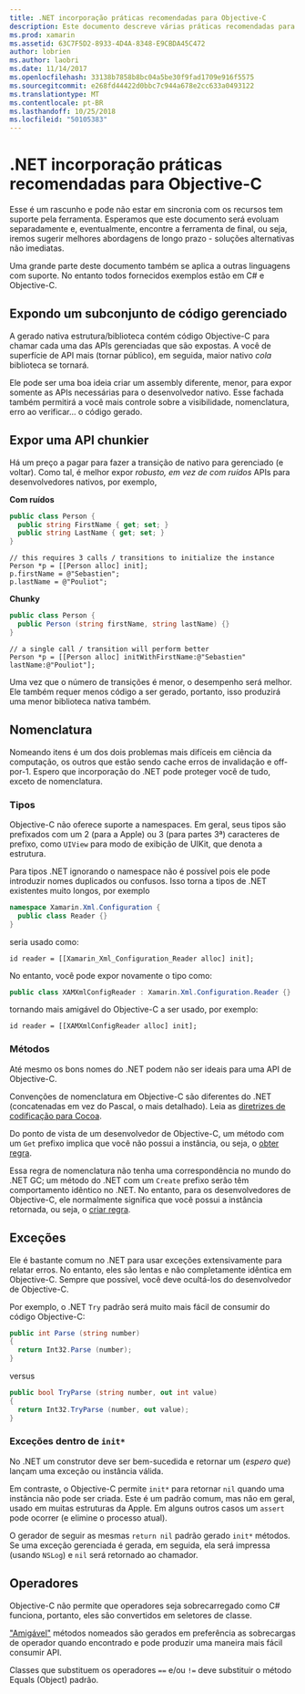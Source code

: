 ```yaml
---
title: .NET incorporação práticas recomendadas para Objective-C
description: Este documento descreve várias práticas recomendadas para usar a incorporação do .NET com o Objective-C. Ele aborda expondo um subconjunto de código gerenciado, expondo uma API chunkier, nomeação e muito mais.
ms.prod: xamarin
ms.assetid: 63C7F5D2-8933-4D4A-8348-E9CBDA45C472
author: lobrien
ms.author: laobri
ms.date: 11/14/2017
ms.openlocfilehash: 33138b7858b8bc04a5be30f9fad1709e916f5575
ms.sourcegitcommit: e268fd44422d0bbc7c944a678e2cc633a0493122
ms.translationtype: MT
ms.contentlocale: pt-BR
ms.lasthandoff: 10/25/2018
ms.locfileid: "50105383"
---
```

# <a name="net-embedding-best-practices-for-objective-c"></a>.NET incorporação práticas recomendadas para Objective-C

Esse é um rascunho e pode não estar em sincronia com os recursos tem suporte pela ferramenta. Esperamos que este documento será evoluam separadamente e, eventualmente, encontre a ferramenta de final, ou seja, iremos sugerir melhores abordagens de longo prazo - soluções alternativas não imediatas.

Uma grande parte deste documento também se aplica a outras linguagens com suporte. No entanto todos fornecidos exemplos estão em C# e Objective-C.

## <a name="exposing-a-subset-of-the-managed-code"></a>Expondo um subconjunto de código gerenciado

A gerado nativa estrutura/biblioteca contém código Objective-C para chamar cada uma das APIs gerenciadas que são expostas. A você de superfície de API mais (tornar público), em seguida, maior nativo _cola_ biblioteca se tornará.

Ele pode ser uma boa ideia criar um assembly diferente, menor, para expor somente as APIs necessárias para o desenvolvedor nativo. Esse fachada também permitirá a você mais controle sobre a visibilidade, nomenclatura, erro ao verificar... o código gerado.

## <a name="exposing-a-chunkier-api"></a>Expor uma API chunkier

Há um preço a pagar para fazer a transição de nativo para gerenciado (e voltar). Como tal, é melhor expor _robusto, em vez de com ruídos_ APIs para desenvolvedores nativos, por exemplo,

**Com ruídos**

```csharp
public class Person {
  public string FirstName { get; set; }
  public string LastName { get; set; }
}
```

```objc
// this requires 3 calls / transitions to initialize the instance
Person *p = [[Person alloc] init];
p.firstName = @"Sebastien";
p.lastName = @"Pouliot";
```

**Chunky**

```csharp
public class Person {
  public Person (string firstName, string lastName) {}
}
```

```objc
// a single call / transition will perform better
Person *p = [[Person alloc] initWithFirstName:@"Sebastien" lastName:@"Pouliot"];
```

Uma vez que o número de transições é menor, o desempenho será melhor. Ele também requer menos código a ser gerado, portanto, isso produzirá uma menor biblioteca nativa também.

## <a name="naming"></a>Nomenclatura

Nomeando itens é um dos dois problemas mais difíceis em ciência da computação, os outros que estão sendo cache erros de invalidação e off-por-1. Espero que incorporação do .NET pode proteger você de tudo, exceto de nomenclatura.

### <a name="types"></a>Tipos

Objective-C não oferece suporte a namespaces. Em geral, seus tipos são prefixados com um 2 (para a Apple) ou 3 (para partes 3ª) caracteres de prefixo, como `UIView` para modo de exibição de UIKit, que denota a estrutura.

Para tipos .NET ignorando o namespace não é possível pois ele pode introduzir nomes duplicados ou confusos. Isso torna a tipos de .NET existentes muito longos, por exemplo

```csharp
namespace Xamarin.Xml.Configuration {
  public class Reader {}
}
```

seria usado como:

```objc
id reader = [[Xamarin_Xml_Configuration_Reader alloc] init];
```

No entanto, você pode expor novamente o tipo como:

```csharp
public class XAMXmlConfigReader : Xamarin.Xml.Configuration.Reader {}
```

tornando mais amigável do Objective-C a ser usado, por exemplo:

```objc
id reader = [[XAMXmlConfigReader alloc] init];
```

### <a name="methods"></a>Métodos

Até mesmo os bons nomes do .NET podem não ser ideais para uma API de Objective-C.

Convenções de nomenclatura em Objective-C são diferentes do .NET (concatenadas em vez do Pascal, o mais detalhado).
Leia as [diretrizes de codificação para Cocoa](https://developer.apple.com/library/content/documentation/Cocoa/Conceptual/CodingGuidelines/Articles/NamingMethods.html#//apple_ref/doc/uid/20001282-BCIGIJJF).

Do ponto de vista de um desenvolvedor de Objective-C, um método com um `Get` prefixo implica que você não possui a instância, ou seja, o [obter regra](https://developer.apple.com/library/content/documentation/CoreFoundation/Conceptual/CFMemoryMgmt/Concepts/Ownership.html#//apple_ref/doc/uid/20001148-SW1).

Essa regra de nomenclatura não tenha uma correspondência no mundo do .NET GC; um método do .NET com um `Create` prefixo serão têm comportamento idêntico no .NET. No entanto, para os desenvolvedores de Objective-C, ele normalmente significa que você possui a instância retornada, ou seja, o [criar regra](https://developer.apple.com/library/content/documentation/CoreFoundation/Conceptual/CFMemoryMgmt/Concepts/Ownership.html#//apple_ref/doc/uid/20001148-103029).

## <a name="exceptions"></a>Exceções

Ele é bastante comum no .NET para usar exceções extensivamente para relatar erros. No entanto, eles são lentas e não completamente idêntica em Objective-C. Sempre que possível, você deve ocultá-los do desenvolvedor de Objective-C.

Por exemplo, o .NET `Try` padrão será muito mais fácil de consumir do código Objective-C:

```csharp
public int Parse (string number)
{
  return Int32.Parse (number);
}
```

versus

```csharp
public bool TryParse (string number, out int value)
{
  return Int32.TryParse (number, out value);
}
```

### <a name="exceptions-inside-init"></a>Exceções dentro de `init*`

No .NET um construtor deve ser bem-sucedida e retornar um (_espero que_) lançam uma exceção ou instância válida.

Em contraste, o Objective-C permite `init*` para retornar `nil` quando uma instância não pode ser criada. Este é um padrão comum, mas não em geral, usado em muitas estruturas da Apple. Em alguns outros casos um `assert` pode ocorrer (e elimine o processo atual).

O gerador de seguir as mesmas `return nil` padrão gerado `init*` métodos. Se uma exceção gerenciada é gerada, em seguida, ela será impressa (usando `NSLog`) e `nil` será retornado ao chamador.

## <a name="operators"></a>Operadores

Objective-C não permite que operadores seja sobrecarregado como C# funciona, portanto, eles são convertidos em seletores de classe.

["Amigável"](https://docs.microsoft.com/dotnet/standard/design-guidelines/operator-overloads) métodos nomeados são gerados em preferência as sobrecargas de operador quando encontrado e pode produzir uma maneira mais fácil consumir API.

Classes que substituem os operadores `==` e/ou `!=` deve substituir o método Equals (Object) padrão.
